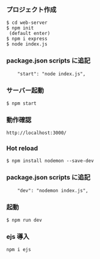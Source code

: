 ### プロジェクト作成

```
$ cd web-server
$ npm init
 (default enter)
$ npm i express
$ node index.js
```

### package.json scripts に追記

```
    "start": "node index.js",
```

### サーバー起動

```
$ npm start
```

### 動作確認

```
http://localhost:3000/
```

### Hot reload

```
$ npm install nodemon --save-dev
```

### package.json scripts に追記

```
    "dev": "nodemon index.js",
```

### 起動

```
$ npm run dev
```

### ejs 導入

```
npm i ejs
```
